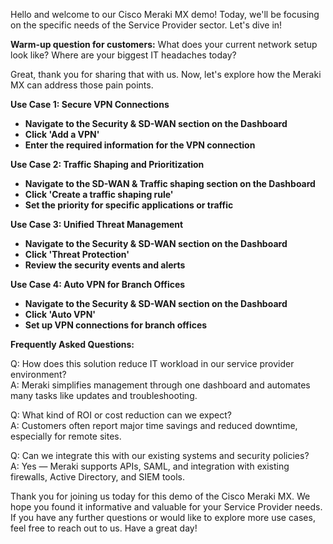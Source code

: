 Hello and welcome to our Cisco Meraki MX demo! Today, we'll be focusing on the specific needs of the Service Provider sector. Let's dive in!

**Warm-up question for customers:** What does your current network setup look like? Where are your biggest IT headaches today?

Great, thank you for sharing that with us. Now, let's explore how the Meraki MX can address those pain points. 

**Use Case 1: Secure VPN Connections**
- **Navigate to the Security & SD-WAN section on the Dashboard**
- **Click 'Add a VPN'**
- **Enter the required information for the VPN connection**

**Use Case 2: Traffic Shaping and Prioritization**
- **Navigate to the SD-WAN & Traffic shaping section on the Dashboard**
- **Click 'Create a traffic shaping rule'**
- **Set the priority for specific applications or traffic**

**Use Case 3: Unified Threat Management**
- **Navigate to the Security & SD-WAN section on the Dashboard**
- **Click 'Threat Protection'**
- **Review the security events and alerts**

**Use Case 4: Auto VPN for Branch Offices**
- **Navigate to the Security & SD-WAN section on the Dashboard**
- **Click 'Auto VPN'**
- **Set up VPN connections for branch offices**

**Frequently Asked Questions:**

Q: How does this solution reduce IT workload in our service provider environment?  
A: Meraki simplifies management through one dashboard and automates many tasks like updates and troubleshooting.

Q: What kind of ROI or cost reduction can we expect?  
A: Customers often report major time savings and reduced downtime, especially for remote sites.

Q: Can we integrate this with our existing systems and security policies?  
A: Yes — Meraki supports APIs, SAML, and integration with existing firewalls, Active Directory, and SIEM tools.

Thank you for joining us today for this demo of the Cisco Meraki MX. We hope you found it informative and valuable for your Service Provider needs. If you have any further questions or would like to explore more use cases, feel free to reach out to us. Have a great day!